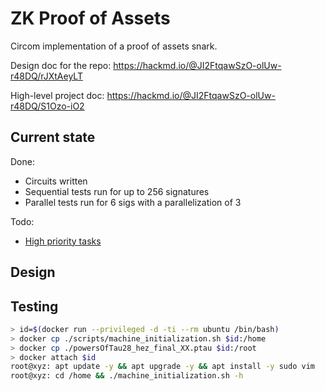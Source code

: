 # ZK Proof of Assets

Circom implementation of a proof of assets snark.

Design doc for the repo: https://hackmd.io/@JI2FtqawSzO-olUw-r48DQ/rJXtAeyLT

High-level project doc: https://hackmd.io/@JI2FtqawSzO-olUw-r48DQ/S1Ozo-iO2

## Current state

Done:
- Circuits written
- Sequential tests run for up to 256 signatures
- Parallel tests run for 6 sigs with a parallelization of 3

Todo:
- [High priority tasks](https://github.com/silversixpence-crypto/zk-proof-of-assets/issues?q=is%3Aissue+is%3Aopen+label%3Apriority%3Ahigh)

## Design

## Testing

```bash
> id=$(docker run --privileged -d -ti --rm ubuntu /bin/bash)
> docker cp ./scripts/machine_initialization.sh $id:/home
> docker cp ./powersOfTau28_hez_final_XX.ptau $id:/root
> docker attach $id
root@xyz: apt update -y && apt upgrade -y && apt install -y sudo vim
root@xyz: cd /home && ./machine_initialization.sh -h
```


